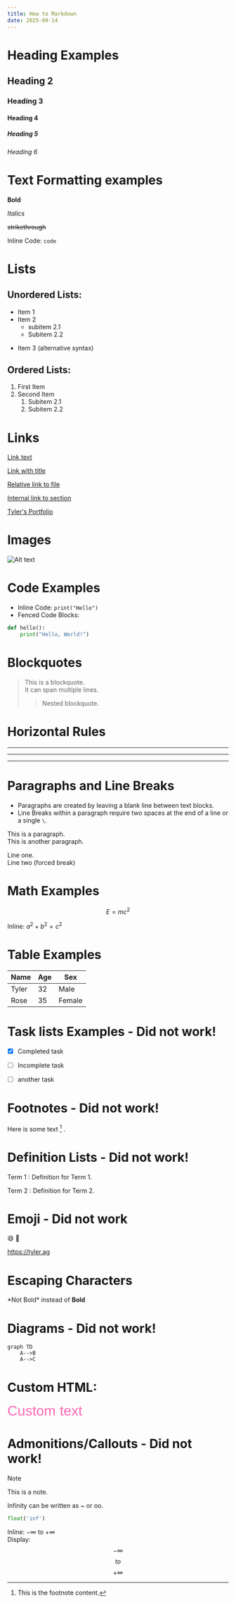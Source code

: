 ```yaml
---
title: How to Markdown
date: 2025-09-14
---
```



# Heading Examples 
## Heading 2
### Heading 3
#### Heading 4
##### Heading 5
###### Heading 6


# Text Formatting examples

__Bold__

_Italics_

~~strikethrough~~

Inline Code: `code` 

# Lists
## Unordered Lists:
- Item 1
- Item 2
    - subitem 2.1
    - Subitem 2.2
* Item 3 (alternative syntax)
## Ordered Lists: 
1. First Item
2. Second Item
    1. Subitem 2.1
    2. Subitem 2.2

# Links
[Link text](https://tyler.ag)

[Link with title](https://tyler.ag "Tyler's Portfolio")

[Relative link to file](./Quantum.md)

[Internal link to section](#code-examples)

[Tyler's Portfolio](https://tyler.ag)


# Images
![Alt text](skull.png "Skull")



# Code Examples

- Inline Code: `print("Hello")`
- Fenced Code Blocks:
```python
def hello():
    print("Hello, World!")
```

# Blockquotes

> This is a blockquote.  
> It can span multiple lines.  
>> Nested blockquote.


# Horizontal Rules
---
***
___

# Paragraphs and Line Breaks
- Paragraphs are created by leaving a blank line between text blocks.
- Line Breaks within a paragraph require two spaces at the end of a line or a single `\`.

This is a paragraph.\
This is another paragraph.

Line one.  
Line two (forced break)



# Math Examples

$$ E = mc^2 $$

Inline: $a^2 + b^2 = c^2$


# Table Examples

| Name | Age | Sex |
|------|-----|-----|
| Tyler | 32 | Male |
| Rose | 35 | Female |



# Task lists Examples - Did not work!
- [x] Completed task
- [ ] Incomplete task
- [ ] another task


# Footnotes - Did not work!

Here is some text [^1] .

[^1]: This is the footnote content.

# Definition Lists - Did not work!

Term 1
: Definition for Term 1.

Term 2
: Definition for Term 2.


# Emoji  - Did not work

:smile: :rocket:

https://tyler.ag


# Escaping Characters  
\*Not Bold\* instead of **Bold**

# Diagrams - Did not work!
```mermaid
graph TD
    A-->B
    A-->C
```



# Custom HTML:

<div style="color: hotpink; font-size: 32px; font-family: 'Arial', 'Helvetica', sans-serif;">Custom text</div>

# Admonitions/Callouts - Did not work!
> [!NOTE]
> This is a note. 

Infinity can be written as ~ or oo.

```python
float('inf')
```
Inline: $-\infty$ to $+\infty$  
Display: $$-\infty$$ $$to$$ $$+\infty$$



